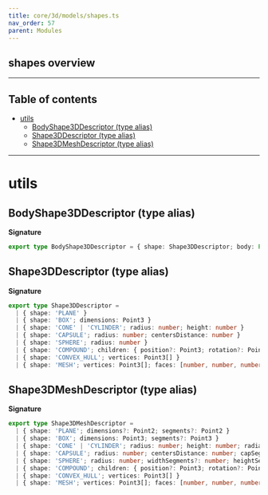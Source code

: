 ```yaml
---
title: core/3d/models/shapes.ts
nav_order: 57
parent: Modules
---
```


## shapes overview

---

<h2 class="text-delta">Table of contents</h2>

- [utils](#utils)
  - [BodyShape3DDescriptor (type alias)](#bodyshape3ddescriptor-type-alias)
  - [Shape3DDescriptor (type alias)](#shape3ddescriptor-type-alias)
  - [Shape3DMeshDescriptor (type alias)](#shape3dmeshdescriptor-type-alias)

---

# utils

## BodyShape3DDescriptor (type alias)

**Signature**

```ts
export type BodyShape3DDescriptor = { shape: Shape3DDescriptor; body: Partial<Body3DOptions> }
```

## Shape3DDescriptor (type alias)

**Signature**

```ts
export type Shape3DDescriptor =
  | { shape: 'PLANE' }
  | { shape: 'BOX'; dimensions: Point3 }
  | { shape: 'CONE' | 'CYLINDER'; radius: number; height: number }
  | { shape: 'CAPSULE'; radius: number; centersDistance: number }
  | { shape: 'SPHERE'; radius: number }
  | { shape: 'COMPOUND'; children: { position?: Point3; rotation?: Point4; shape: Shape3DDescriptor }[] }
  | { shape: 'CONVEX_HULL'; vertices: Point3[] }
  | { shape: 'MESH'; vertices: Point3[]; faces: [number, number, number][] }
```

## Shape3DMeshDescriptor (type alias)

**Signature**

```ts
export type Shape3DMeshDescriptor =
  | { shape: 'PLANE'; dimensions?: Point2; segments?: Point2 }
  | { shape: 'BOX'; dimensions: Point3; segments?: Point3 }
  | { shape: 'CONE' | 'CYLINDER'; radius: number; height: number; radialSegments?: number; heightSegments?: number }
  | { shape: 'CAPSULE'; radius: number; centersDistance: number; capSegments?: number; radialSegments?: number }
  | { shape: 'SPHERE'; radius: number; widthSegments?: number; heightSegments?: number }
  | { shape: 'COMPOUND'; children: { position?: Point3; rotation?: Point4; shape: Shape3DMeshDescriptor }[] }
  | { shape: 'CONVEX_HULL'; vertices: Point3[] }
  | { shape: 'MESH'; vertices: Point3[]; faces: [number, number, number][] }
```

